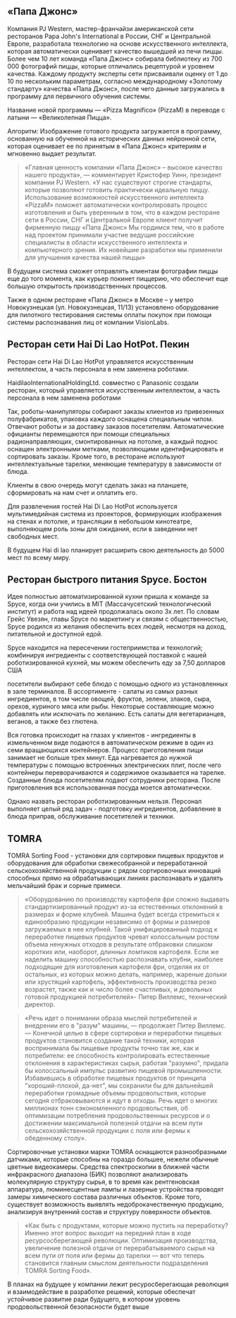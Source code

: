 ## «Папа Джонс»

Компания PJ Western, мастер-франчайзи американской сети ресторанов Papa John&#39;s International в России, СНГ и Центральной Европе, разработала технологию на основе искусственного интеллекта, которая автоматически оценивает качество вышедшей из печи пиццы. Более чем 10 лет команда «Папа Джонс» собирала библиотеку из 700 000 фотографий пиццы, которые отличались рецептурой и уровнем качества. Каждому продукту эксперты сети присваивали оценку от 1 до 10 по нескольким параметрам, согласно международному «Золотому стандарту» качества «Папа Джонс», после чего данные загружались в программу для первичного обучения системы.

Название новой программы — «Pizza Magnifico» (PizzaM) в переводе с латыни — «Великолепная Пицца».

Алгоритм: Изображение готового продукта загружается в программу, основанную на обученной на исторических данных нейронной сети, которая оценивает ее по принятым в «Папа Джонс» критериям и мгновенно выдает результат.

> «Главная ценность компании «Папа Джонс» – высокое качество нашего продукта», — комментирует Кристофер Уинн, президент компании PJ Western. «У нас существуют строгие стандарты, которые позволяют готовить практически идеальную пиццу. Использование возможностей искусственного интеллекта «PizzaM» поможет автоматически контролировать процесс изготовления и быть уверенным в том, что в каждом ресторане сети в России, СНГ и Центральной Европе клиент получит фирменную пиццу «Папа Джонс» Мы гордимся тем, что в работе над проектом принимали участие ведущие российские специалисты в области искусственного интеллекта и компьютерного зрения. Их новейшие разработки мы применили для улучшения качества нашей пиццы»

В будущем система сможет отправлять клиентам фотографии пиццы еще до того момента, как курьер покинет пиццерию, что обеспечит еще большую открытость производственных процессов.

Также в одном ресторане «Папа Джонс» в Москве – у метро Новокузнецкая (ул. Новокузнецкая, 11/13) установлено оборудование для пилотного тестирования системы оплаты покупок при помощи системы распознавания лиц от компании VisionLabs.



## Ресторан сети Hai Di Lao HotPot. Пекин

Ресторан сети Hai Di Lao HotPot управляется искусственным интеллектом, а часть персонала в нем заменена роботами.

HaidilaoInternationalHoldingLtd. совместно с Panasonic создали ресторан, который управляется искусственным интеллектом, а часть персонала в нем заменена роботами

Так, роботы-манипуляторы собирают заказы клиентов из привезенных полуфабрикатов, упаковка каждого оснащена специальным чипом. Отвечают роботы и за доставку заказов посетителям. Автоматические официанты перемещаются при помощи специальных радионаправляющих, смонтированных на потолке, а каждый поднос оснащен электронными метками, позволяющими идентифицировать и сортировать заказы. Кроме того, в ресторане используют интеллектуальные тарелки, меняющие температуру в зависимости от блюда.

Клиенты в свою очередь могут сделать заказ на планшете, сформировать на нам счет и оплатить его.

Для развлечения гостей Hai Di Lao HotPot используется мультимедийная система из проекторов, формирующих изображения на стенах и потолке, и трансляции в небольшом кинотеатре, выполняющем роль зоны для ожидания, если в заведении нет свободных мест.

 В будущем Hai di lao планирует расширить свою деятельность до 5000 мест по всему миру.

## Ресторан быстрого питания Spyce. Бостон

Идея полностью автоматизированной кухни пришла к команде за Spyce, когда они учились в MIT (Массачусетский технологический институт) и работа над идеей продолжалась около 3х лет. По словам Грейс Увезян, главы Spyce по маркетингу и связям с общественностью, Spyce родился из желания обеспечить всех людей, несмотря на доход, питательной и доступной едой.

 Spyce находится на пересечении гостеприимства и технологий; комбинируя ингредиенты с соответствующей поставкой с нашей роботизированной кухней, мы можем обеспечить еду за 7,50 долларов США

посетители выбирают себе блюдо с помощью одного из установленных в зале терминалов. В ассортименте - салаты из самых разных ингредиентов, в том числе овощей, фруктов, зелени, злаков, сыра, орехов, куриного мяса или рыбы. Некоторые составляющие можно добавлять или исключать по желанию. Есть салаты для вегетарианцев, веганов, а также без глютена.

Вся готовка происходит на глазах у клиентов - ингредиенты в измельченном виде подаются в автоматическом режиме в один из семи вращающихся контейнеров. Процесс приготовления пищи занимает не больше трех минут. Еда нагревается до нужной температуры с помощью встроенных электрических плит, после чего контейнеры переворачиваются и содержимое оказывается на тарелке. Созданные блюда посетителям подают сотрудники ресторана. После приготовления вся использованная посуда моется автоматически.

Однако назвать ресторан роботизированным нельзя. Персонал выполняет целый ряд задач - подготовку ингредиентов, добавление в блюда приправ, обслуживание посетителей и техники.

## TOMRA

TOMRA Sorting Food - установки для сортировки пищевых продуктов и оборудования для обработки свежесобранной и переработанной сельскохозяйственной продукции с рядом сортировочных инноваций способных прямо на обрабатывающих линиях распознавать и удалять мельчайший брак и сорные примеси.

> «Оборудованию по производству картофеля фри сложно выдавать стандартизированный продукт из-за естественных отклонений в размерах и форме клубней. Машина будет всегда стремиться к единообразию продукции независимо от формы и размеров загружаемых в нее клубней. Такой унифицированный подход к переработке пищевых продуктов чреват колоссальным ростом объема ненужных отходов в результате отбраковки слишком коротких или, наоборот, длинных ломтиков картофеля. Если же наделить машину способностью распознавать клубни, наиболее подходящие для изготовления картофеля фри, отделяя их от остальных, из которых можно делать, например, жареные дольки или хрустящий картофель, эффективность производства резко возрастет, также как и число более счастливых, и довольных готовой продукцией потребителей»- Питер Виллемс, технический директор.

> «Речь идет о понимании образа мыслей потребителей и внедрении его в &quot;разум&quot; машины, — продолжает Питер Виллемс. — Конечной целью в сфере сортировки и переработки пищевых продуктов становится создание такой техники, которая воспринимала бы пищевые продукты точно так же, как и потребители: ее способность контролировать естественные отклонения в характеристиках сырья, работая &quot;разумно&quot;, придала бы колоссальный импульс развитию пищевой промышленности. Избавившись в обработке пищевых продуктов от принципа &quot;хороший-плохой, да-нет&quot;, мы сохранили бы для дальнейшей переработки громадные объемы продовольствия, которые сегодня отбраковываются и идут в отходы. Речь идет о многих миллионах тонн сэкономленного продовольствия, об оптимизации потребления продовольственных ресурсов и о достижении максимальной полезной отдачи на всем пути сельскохозяйственной продукции с поля или фермы к обеденному столу».

Сортировочные установки марки TOMRA оснащаются разнообразными датчиками, которые способны на гораздо большее, нежели обычные цветные видеокамеры. Средства спектроскопии в ближней части инфракрасного диапазона (БИК) позволяют анализировать молекулярную структуру сырья, в то время как рентгеновская аппаратура, люминесцентные лампы и лазерные устройства проводят замеры химического состава различных объектов. Кроме того, существует возможность выявлять недоброкачественную продукцию, анализируя внутренний состав и структуру поверхности объектов.

> «Как быть с продуктами, которые можно пустить на переработку? Именно этот вопрос выходит на передний план в ходе ресурсосберегающей революции. Оптимизация производства, увеличение полезной отдачи от перерабатываемого сырья на всем пути от поля или фермы до тарелки — вот что теперь становится главным смыслом деятельности подразделения TOMRA Sorting Food».

В планах на будущее у компании лежит ресуросберегающая революция и взаимодействие в разработке решений, которые обеспечат устойчивое развитие ради будущего, в котором уровень продовольственной безопасности будет выше
